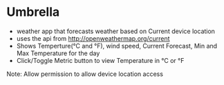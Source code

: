 # Umbrella
- weather app that forecasts weather based on Current device location
- uses the api from http://openweathermap.org/current
- Shows Temperture(°C and °F), wind speed, Current Forecast, Min and Max Temperature for the day
- Click/Toggle Metric button to view Temperature in °C or °F

Note: Allow permission to allow device location access
